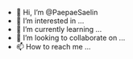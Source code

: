 - 👋 Hi, I’m @PaepaeSaelin
- 👀 I’m interested in ...
- 🌱 I’m currently learning ...
- 💞️ I’m looking to collaborate on ...
- 📫 How to reach me ...

<!---
PaepaeSaelin/PaepaeSaelin is a ✨ special ✨ repository because its `README.md` (this file) appears on your GitHub profile.
You can click the Preview link to take a look at your changes.
--->
